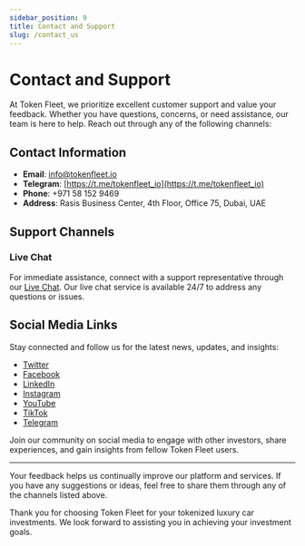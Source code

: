 ```yaml
---
sidebar_position: 9
title: Contact and Support
slug: /contact_us
---
```


# Contact and Support

At Token Fleet, we prioritize excellent customer support and value your feedback. Whether you have questions, concerns, or need assistance, our team is here to help. Reach out through any of the following channels:

## Contact Information

- **Email**: [info@tokenfleet.io](mailto:info@tokenfleet.io)
- **Telegram**: [https://t.me/tokenfleet_io](https://t.me/tokenfleet_io)
- **Phone**: +971 58 152 9469
- **Address**: Rasis Business Center, 4th Floor, Office 75, Dubai, UAE

## Support Channels

### Live Chat

For immediate assistance, connect with a support representative through our [Live Chat](https://tawk.to/tokenfleet). Our live chat service is available 24/7 to address any questions or issues.

## Social Media Links

Stay connected and follow us for the latest news, updates, and insights:

- [Twitter](https://twitter.com/tokenfleet_io)
- [Facebook](https://www.facebook.com/profile.php?id=61568084092915)
- [LinkedIn](https://www.linkedin.com/company/tokenfleet)
- [Instagram](https://www.instagram.com/tokenfleet)
- [YouTube](https://www.youtube.com/channel/UCOjJJAKCuCJgOmKHHRh_4ZQ)
- [TikTok](https://www.tiktok.com/tokenfleet)
- [Telegram](https://t.me/tokenfleet_io)

Join our community on social media to engage with other investors, share experiences, and gain insights from fellow Token Fleet users.

---

Your feedback helps us continually improve our platform and services. If you have any suggestions or ideas, feel free to share them through any of the channels listed above.

Thank you for choosing Token Fleet for your tokenized luxury car investments. We look forward to assisting you in achieving your investment goals.